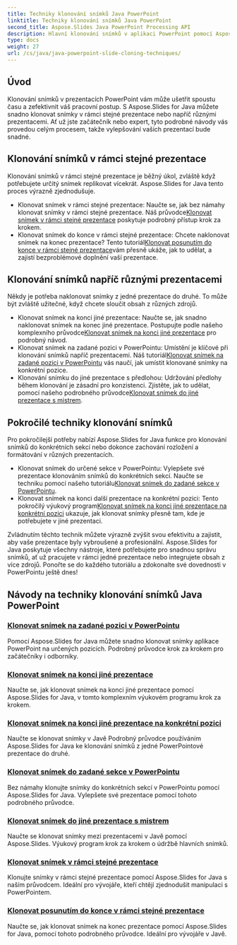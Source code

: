 ```yaml
---
title: Techniky klonování snímků Java PowerPoint
linktitle: Techniky klonování snímků Java PowerPoint
second_title: Aspose.Slides Java PowerPoint Processing API
description: Hlavní klonování snímků v aplikaci PowerPoint pomocí Aspose.Slides pro Javu. Naučte se bezproblémově klonovat snímky v rámci jedné prezentace nebo napříč prezentacemi.
type: docs
weight: 27
url: /cs/java/java-powerpoint-slide-cloning-techniques/
---
```

##  Úvod

Klonování snímků v prezentacích PowerPoint vám může ušetřit spoustu času a zefektivnit váš pracovní postup. S Aspose.Slides for Java můžete snadno klonovat snímky v rámci stejné prezentace nebo napříč různými prezentacemi. Ať už jste začátečník nebo expert, tyto podrobné návody vás provedou celým procesem, takže vylepšování vašich prezentací bude snadné.

## Klonování snímků v rámci stejné prezentace

Klonování snímků v rámci stejné prezentace je běžný úkol, zvláště když potřebujete určitý snímek replikovat vícekrát. Aspose.Slides for Java tento proces výrazně zjednodušuje.

-  Klonovat snímek v rámci stejné prezentace: Naučte se, jak bez námahy klonovat snímky v rámci stejné prezentace. Náš průvodce[Klonovat snímek v rámci stejné prezentace](./clone-slide-within-same-presentation-powerpoint/) poskytuje podrobný přístup krok za krokem.
-  Klonovat snímek do konce v rámci stejné prezentace: Chcete naklonovat snímek na konec prezentace? Tento tutoriál[Klonovat posunutím do konce v rámci stejné prezentace](./clone-slide-end-within-same-presentation-powerpoint/)vám přesně ukáže, jak to udělat, a zajistí bezproblémové doplnění vaší prezentace.

## Klonování snímků napříč různými prezentacemi

Někdy je potřeba naklonovat snímky z jedné prezentace do druhé. To může být zvláště užitečné, když chcete sloučit obsah z různých zdrojů.

-  Klonovat snímek na konci jiné prezentace: Naučte se, jak snadno naklonovat snímek na konec jiné prezentace. Postupujte podle našeho komplexního průvodce[Klonovat snímek na konci jiné prezentace](./clone-slide-end-another-presentation-powerpoint/) pro podrobný návod.
-  Klonovat snímek na zadané pozici v PowerPointu: Umístění je klíčové při klonování snímků napříč prezentacemi. Náš tutoriál[Klonovat snímek na zadané pozici v PowerPointu](./clone-slide-specified-position-powerpoint/) vás naučí, jak umístit klonované snímky na konkrétní pozice.
-  Klonování snímku do jiné prezentace s předlohou: Udržování předlohy během klonování je zásadní pro konzistenci. Zjistěte, jak to udělat, pomocí našeho podrobného průvodce[Klonovat snímek do jiné prezentace s mistrem](./clone-slide-another-presentation-master-powerpoint/).

## Pokročilé techniky klonování snímků

Pro pokročilejší potřeby nabízí Aspose.Slides for Java funkce pro klonování snímků do konkrétních sekcí nebo dokonce zachování rozložení a formátování v různých prezentacích.

-  Klonovat snímek do určené sekce v PowerPointu: Vylepšete své prezentace klonováním snímků do konkrétních sekcí. Naučte se techniku pomocí našeho tutoriálu[Klonovat snímek do zadané sekce v PowerPointu](./clone-slide-specified-section-powerpoint/).
-  Klonovat snímek na konci další prezentace na konkrétní pozici: Tento pokročilý výukový program[Klonovat snímek na konci jiné prezentace na konkrétní pozici](./clone-slide-end-another-specific-position-powerpoint/) ukazuje, jak klonovat snímky přesně tam, kde je potřebujete v jiné prezentaci.

Zvládnutím těchto technik můžete výrazně zvýšit svou efektivitu a zajistit, aby vaše prezentace byly vybroušené a profesionální. Aspose.Slides for Java poskytuje všechny nástroje, které potřebujete pro snadnou správu snímků, ať už pracujete v rámci jedné prezentace nebo integrujete obsah z více zdrojů. Ponořte se do každého tutoriálu a zdokonalte své dovednosti v PowerPointu ještě dnes!
## Návody na techniky klonování snímků Java PowerPoint
### [Klonovat snímek na zadané pozici v PowerPointu](./clone-slide-specified-position-powerpoint/)
Pomocí Aspose.Slides for Java můžete snadno klonovat snímky aplikace PowerPoint na určených pozicích. Podrobný průvodce krok za krokem pro začátečníky i odborníky.
### [Klonovat snímek na konci jiné prezentace](./clone-slide-end-another-presentation-powerpoint/)
Naučte se, jak klonovat snímek na konci jiné prezentace pomocí Aspose.Slides for Java, v tomto komplexním výukovém programu krok za krokem.
### [Klonovat snímek na konci jiné prezentace na konkrétní pozici](./clone-slide-end-another-specific-position-powerpoint/)
Naučte se klonovat snímky v Javě Podrobný průvodce používáním Aspose.Slides for Java ke klonování snímků z jedné PowerPointové prezentace do druhé.
### [Klonovat snímek do zadané sekce v PowerPointu](./clone-slide-specified-section-powerpoint/)
Bez námahy klonujte snímky do konkrétních sekcí v PowerPointu pomocí Aspose.Slides for Java. Vylepšete své prezentace pomocí tohoto podrobného průvodce.
### [Klonovat snímek do jiné prezentace s mistrem](./clone-slide-another-presentation-master-powerpoint/)
Naučte se klonovat snímky mezi prezentacemi v Javě pomocí Aspose.Slides. Výukový program krok za krokem o údržbě hlavních snímků.
### [Klonovat snímek v rámci stejné prezentace](./clone-slide-within-same-presentation-powerpoint/)
Klonujte snímky v rámci stejné prezentace pomocí Aspose.Slides for Java s naším průvodcem. Ideální pro vývojáře, kteří chtějí zjednodušit manipulaci s PowerPointem.
### [Klonovat posunutím do konce v rámci stejné prezentace](./clone-slide-end-within-same-presentation-powerpoint/)
Naučte se, jak klonovat snímek na konec prezentace pomocí Aspose.Slides for Java, pomocí tohoto podrobného průvodce. Ideální pro vývojáře v Javě.